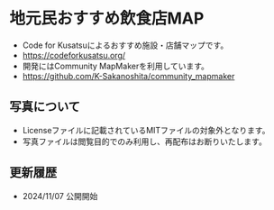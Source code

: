 # 地元民おすすめ飲食店MAP
* Code for Kusatsuによるおすすめ施設・店舗マップです。
* https://codeforkusatsu.org/
* 開発にはCommunity MapMakerを利用しています。
* https://github.com/K-Sakanoshita/community_mapmaker
 
## 写真について
* Licenseファイルに記載されているMITファイルの対象外となります。
* 写真ファイルは閲覧目的でのみ利用し、再配布はお断りいたします。

## 更新履歴
* 2024/11/07 公開開始
